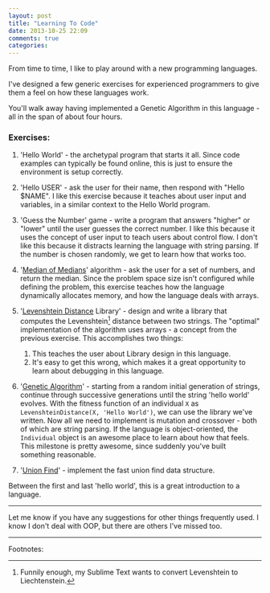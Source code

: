 ```yaml
---
layout: post
title: "Learning To Code"
date: 2013-10-25 22:09
comments: true
categories:
---
```


From time to time, I like to play around with a new programming languages.

I've designed a few generic exercises for experienced programmers to give them a feel on how these languages work.

You'll walk away having implemented a Genetic Algorithm in this language - all in the span of about four hours.

### Exercises: ###

1. 'Hello World' - the archetypal program that starts it all.
	Since code examples can typically be found online, this is just to ensure the environment is setup correctly.

1. 'Hello USER' - ask the user for their name, then respond with "Hello $NAME".
	I like this exercise because it teaches about user input and variables, in a similar context to the Hello World program.

1. 'Guess the Number' game - write a program that answers "higher" or "lower" until the user guesses the correct number.
	I like this because it uses the concept of user input to teach users about control flow.
	I don't like this because it distracts learning the language with string parsing.
	If the number is chosen randomly, we get to learn how that works too.

1. '[Median of Medians](https://en.wikipedia.org/wiki/Median_of_medians)' algorithm - ask the user for a set of numbers, and return the median.
	Since the problem space size isn't configured while defining the problem, this exercise teaches how the language dynamically allocates memory, and how the language deals with arrays.

1. '[Levenshtein Distance](https://en.wikipedia.org/wiki/Levenshtein_distance) Library' - design and write a library that computes the Levenshtein[^Levenshtein] distance between two strings.
	The "optimal" implementation of the algorithm uses arrays - a concept from the previous exercise.
	This accomplishes two things:
	1. This teaches the user about Library design in this language.
	1. It's easy to get this wrong, which makes it a great opportunity to learn about debugging in this language.

1. '[Genetic Algorithm](https://en.wikipedia.org/wiki/Genetic_algorithm)' - starting from a random initial generation of strings, continue through successive generations until the string 'hello world' evolves.
	With the fitness function of an individual `X` as `LevenshteinDistance(X, 'Hello World')`, we can use the library we've written.
	Now all we need to implement is mutation and crossover - both of which are string parsing.
	If the language is object-oriented, the `Individual` object is an awesome place to learn about how that feels.
	This milestone is pretty awesome, since suddenly you've built something reasonable.

1. '[Union Find](https://en.wikipedia.org/wiki/Disjoint-set_data_structure#Disjoint-set_forests)' - implement the fast union find data structure.


Between the first and last 'hello world', this is a great introduction to a language.

-----------

Let me know if you have any suggestions for other things frequently used.
I know I don't deal with OOP, but there are others I've missed too.

-----------
Footnotes:

[^Levenshtein]: Funnily enough, my Sublime Text wants to convert Levenshtein to Liechtenstein.
